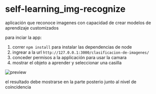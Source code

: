 # self-learning_img-recognize
aplicación que reconoce imagenes con capacidad de crear modelos de aprendizaje customizados

para inciar la app: 

1. correr ``npm install`` para instalar las dependencias de node
2. ingrear a la url ``http://127.0.0.1:3000/clasificacion-de-imagenes/``
3. conceder permisos a la applicación para usar la camara
4. mostrar el objeto a aprender y seleccionar una casilla

![preview](https://media.giphy.com/media/lvUArmPxwySnodYUjN/giphy.gif)

el resultado debe mostrarse en la parte posterio junto al nivel de coincidencia
